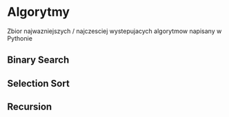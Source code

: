 # Algorytmy
Zbior najwazniejszych / najczesciej wystepujacych algorytmow napisany w Pythonie

## Binary Search

## Selection Sort

## Recursion

